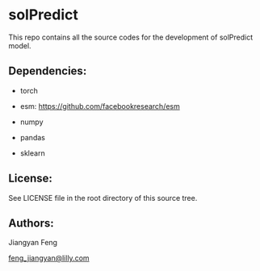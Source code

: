 # solPredict
This repo contains all the source codes for the development of solPredict model.


## Dependencies: 
* torch

* esm: https://github.com/facebookresearch/esm

* numpy

* pandas

* sklearn


## License:
See LICENSE file in the root directory of this source tree.

## Authors:
Jiangyan Feng

feng_jiangyan@lilly.com
